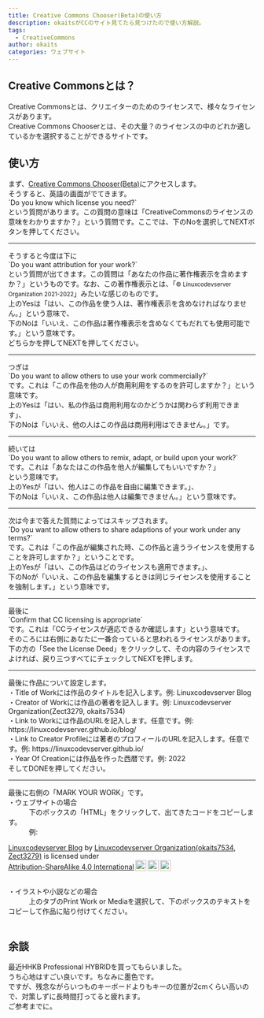 ```yaml
---
title: Creative Commons Chooser(Beta)の使い方
description: okaitsがCCのサイト見てたら見つけたので使い方解説。
tags:
  - CreativeCommons
author: okaits
categories: ウェブサイト
---
```

<h2>Creative Commonsとは？</h2>
Creative Commonsとは、クリエイターのためのライセンスで、様々なライセンスがあります。<br>
Creative Commons Chooserとは、その大量？のライセンスの中のどれか適しているかを選択することができるサイトです。<br>
<h2>使い方</h2>
まず、<a href="chooser-beta.creativecommons.org">Creative Commons Chooser(Beta)</a>にアクセスします。<br>
そうすると、英語の画面がでてきます。<br>
`Do you know which license you need?` <br>
という質問があります。この質問の意味は「CreativeCommonsのライセンスの意味をわかりますか？」という質問です。ここでは、下のNoを選択してNEXTボタンを押してください。<br>
<hr>
そうすると今度は下に<br>
`Do you want attribution for your work?` <br>
という質問が出てきます。この質問は「あなたの作品に著作権表示を含めますか？」というものです。なお、この著作権表示とは、「<small>© Linuxcodevserver Organization 2021-2022</small>」みたいな感じのものです。<br>
上のYesは「はい、この作品を使う人は、著作権表示を含めなければなりません。」という意味で、<br>
下のNoは「いいえ、この作品は著作権表示を含めなくてもだれても使用可能です。」という意味です。<br>
どちらかを押してNEXTを押してください。<br>
<hr>
つぎは<br>
`Do you want to allow others to use your work commercially?` <br>
です。これは「この作品を他の人が商用利用をするのを許可しますか？」という意味です。<br>
上のYesは「はい、私の作品は商用利用なのかどうかは関わらず利用できます」、<br>
下のNoは「いいえ、他の人はこの作品は商用利用はできません。」です。<br>
<hr>
続いては<br>
`Do you want to allow others to remix, adapt, or build upon your work?` <br>
です。これは「あなたはこの作品を他人が編集してもいいですか？」<br>
という意味です。<br>
上のYesが「はい、他人はこの作品を自由に編集できます。」、<br>
下のNoは「いいえ、この作品は他人は編集できません。」という意味です。<br>
<hr>
次は今まで答えた質問によってはスキップされます。<br>
`Do you want to allow others to share adaptions of your work under any terms?` <br>
です。これは「この作品が編集された時、この作品と違うライセンスを使用することを許可しますか？」ということです。<br>
上のYesが「はい、この作品はどのライセンスも適用できます。」、<br>
下のNoが「いいえ、この作品を編集するときは同じライセンスを使用することを強制します。」という意味です。<br>
<hr>
最後に<br>
`Confirm that CC licensing is appropriate` <br>
です。これは「CCライセンスが適応できるか確認します」という意味です。<br>
そのころには右側にあなたに一番合っていると思われるライセンスがあります。<br>
下の方の「See the License Deed」をクリックして、その内容のライセンスでよければ、戻り三つすべてにチェックしてNEXTを押します。<br>
<hr>
最後に作品について設定します。<br>
・Title of Workには作品のタイトルを記入します。例: Linuxcodevserver Blog<br>
・Creator of Workには作品の著者を記入します。例: Linuxcodevserver Organization(Zect3279, okaits7534)<br>
・Link to Workには作品のURLを記入します。任意です。例: https://linuxcodevserver.github.io/blog/<br>
・Link to Creator Profileには著者のプロフィールのURLを記入します。任意です。例: https://linuxcodevserver.github.io/<br>
・Year Of Creationには作品を作った西暦です。例: 2022<br>
そしてDONEを押してください。<br>
<hr>
最後に右側の「MARK YOUR WORK」です。<br>
・ウェブサイトの場合<br>
　　　下のボックスの「HTML」をクリックして、出てきたコードをコピーします。<br>
　　　例:<br>
<p xmlns:cc="http://creativecommons.org/ns#" xmlns:dct="http://purl.org/dc/terms/"><a property="dct:title" rel="cc:attributionURL" href="https://linuxcodevserver.github.io/blog/">Linuxcodevserver Blog</a> by <a rel="cc:attributionURL dct:creator" property="cc:attributionName" href="https://linuxcodevserver.github.io/">Linuxcodevserver Organization(okaits7534, Zect3279)</a> is licensed under <a href="http://creativecommons.org/licenses/by-sa/4.0/?ref=chooser-v1" target="_blank" rel="license noopener noreferrer" style="display:inline-block;">Attribution-ShareAlike 4.0 International<img style="height:22px!important;margin-left:3px;vertical-align:text-bottom;" src="https://mirrors.creativecommons.org/presskit/icons/cc.svg?ref=chooser-v1"><img style="height:22px!important;margin-left:3px;vertical-align:text-bottom;" src="https://mirrors.creativecommons.org/presskit/icons/by.svg?ref=chooser-v1"><img style="height:22px!important;margin-left:3px;vertical-align:text-bottom;" src="https://mirrors.creativecommons.org/presskit/icons/sa.svg?ref=chooser-v1"></a></p><br>
・イラストや小説などの場合<br>
　　　上のタブのPrint Work or Mediaを選択して、下のボックスのテキストをコピーして作品に貼り付けてください。<br><br>
<h2>余談</h2>
最近HHKB Professional HYBRIDを買ってもらいました。<br>
うち心地はすごい良いです。ちなみに墨色です。<br>
ですが、残念ながらいつものキーボードよりもキーの位置が2cmくらい高いので、対策しずに長時間打ってると疲れます。<br>
ご参考までに。<br>